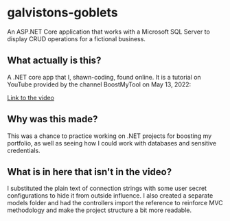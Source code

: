 # galvistons-goblets
An ASP.NET Core application that works with a Microsoft SQL Server to display CRUD operations for a fictional business.

## What actually is this?
A .NET core app that I, shawn-coding, found online. It is a tutorial on YouTube provided by the channel BoostMyTool on May 13, 2022:

[Link to the video](https://youtu.be/T-e554Zt3n4)

## Why was this made?
This was a chance to practice working on .NET projects for boosting my portfolio, as well as seeing how I could work with databases and sensitive credentials.

## What is in here that isn't in the video?
I substituted the plain text of connection strings with some user secret configurations to hide it from outside influence. I also created a separate models folder
and had the controllers import the reference to reinforce MVC methodology and make the project structure a bit more readable.
